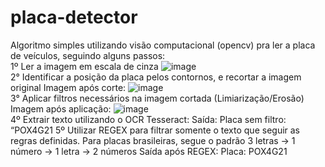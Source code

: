 # placa-detector
Algoritmo simples utilizando visão computacional (opencv) pra ler a placa de veículos, seguindo alguns passos:<br/>
1º Ler a imagem em escala de cinza
![image](https://github.com/felipemlx/placa-detector/assets/120753841/ea7dc88b-2ded-4520-ab6c-c15fea61a17d)<br/>
2° Identificar a posição da placa pelos contornos, e recortar a imagem original
Imagem após corte:
![image](https://github.com/felipemlx/placa-detector/assets/120753841/ca5671a8-f9e9-4031-9717-dceb78b0a2ab)<br/>
3° Aplicar filtros necessários na imagem cortada (Limiarização/Erosão)
Imagem após aplicação:
![image](https://github.com/felipemlx/placa-detector/assets/120753841/826c4124-9723-4dd3-ae77-417f6e6bbc7a)<br/>
4º Extrair texto utilizando o OCR Tesseract:
Saída: Placa sem filtro:  “POX4G21
5º Utilizar REGEX para filtrar somente o texto que seguir as regras definidas. Para placas brasileiras, segue o padrão 3 letras -> 1 número -> 1 letra -> 2 números
Saída após REGEX: Placa: POX4G21
